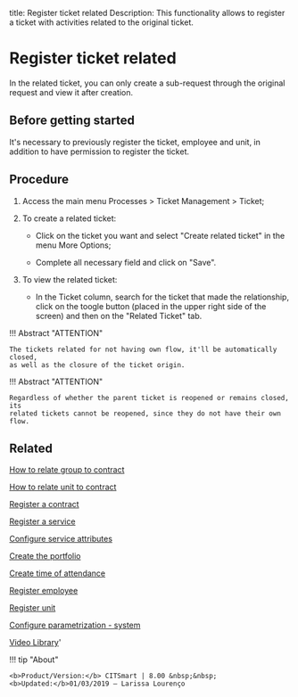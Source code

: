 title: Register ticket related
Description: This functionality allows to register a ticket with activities related to the original ticket.
# Register ticket related

In the related ticket, you can only create a sub-request through the original request and view it after creation.

Before getting started
--------------------------

It's necessary to previously register the ticket, employee and unit, in addition
to have permission to register the ticket.

Procedure
------------

1.  Access the main menu Processes \> Ticket Management \> Ticket;

2.  To create a related ticket:

    -   Click on the ticket you want and select "Create related ticket" in the
        menu More Options;

    -   Complete all necessary field and click on "Save".

3.  To view the related ticket:

    -   In the Ticket column, search for the ticket that made the relationship,
        click on the toogle button (placed in the upper right side of the screen)
        and then on the "Related Ticket" tab.


!!! Abstract "ATTENTION"

    The tickets related for not having own flow, it'll be automatically closed,
    as well as the closure of the ticket origin.

!!! Abstract "ATTENTION"

    Regardless of whether the parent ticket is reopened or remains closed, its
    related tickets cannot be reopened, since they do not have their own flow.

Related
-----------

[How to relate group to contract](/en-us/citsmart-platform-8/processes/tickets/configuration/relate-group-to-contract.html)

[How to relate unit to contract](/en-us/citsmart-platform-8/processes/tickets/configuration/relate-unit-to-contract.html)

[Register a contract](/en-us/citsmart-platform-8/additional-features/contract-management/use/register-contract.html)

[Register a service](/en-us/citsmart-platform-8/processes/portfolio-and-catalog/use/register-a-service.html)

[Configure service attributes](/en-us/citsmart-platform-8/processes/portfolio-and-catalog/use/configure-services-attributes.html)

[Create the portfolio](/en-us/citsmart-platform-8/processes/portfolio-and-catalog/use/create-the-portfolio.html)

[Create time of attendance](/en-us/citsmart-platform-8/processes/service-level/use/create-time-attendance.html)

[Register employee](/en-us/citsmart-platform-8/initial-settings/access-settings/user/register-employee.html)

[Register unit](/en-us/citsmart-platform-8/platform-administration/region-and-language/register-unit.html)

[Configure parametrization - system](/en-us/citsmart-platform-8/platform-administration/parameters-list/configure-parametrization-system.html)

<i class='fa fa-youtube-play  fa-2x' style='color:#97ce17;vertical-align: middle;'> </i> [Video Library](https://www.youtube.com/playlist?list=PLB5qK2uzf2RNrJnhiXj3dbmgsm9-quhfz)'

!!! tip "About"

    <b>Product/Version:</b> CITSmart | 8.00 &nbsp;&nbsp;
    <b>Updated:</b>01/03/2019 – Larissa Lourenço

